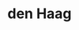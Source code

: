---
plaats: "den Haag"
naam: "Naam"
title: "den Haag"
afbeelding: "/images/.jpg"
tags: ["molens"]
---